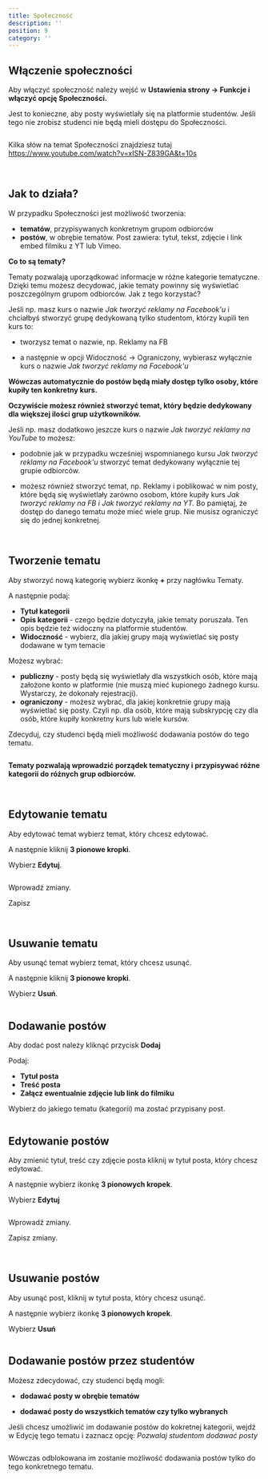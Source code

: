 ```yaml
---
title: Społeczność
description: ''
position: 9
category: ''
---
```


## Włączenie społeczności

Aby włączyć społeczność należy wejść w **Ustawienia strony -> Funkcje i włączyć opcję Społeczności.** 

Jest to konieczne, aby posty wyświetlały się na platformie studentów. Jeśli tego nie zrobisz studenci nie będą mieli dostępu do Społeczności.

<img src="/img/screen-wl-spolecznosci.png" alt=""/>

Kilka słów na temat Społeczności znajdziesz tutaj https://www.youtube.com/watch?v=xISN-Z839GA&t=10s

<br>

## Jak to działa? ##

W przypadku Społeczności jest możliwość tworzenia:

* **tematów**, przypisywanych konkretnym grupom odbiorców
* **postów**, w obrębie tematów. Post zawiera: tytuł, tekst, zdjęcie i link embed filmiku z YT lub Vimeo.

**Co to są tematy?**

Tematy pozwalają uporządkować informacje w różne kategorie tematyczne. Dzięki temu możesz decydować, jakie tematy powinny się wyświetlać poszczególnym grupom odbiorców. Jak z tego korzystać?

Jeśli np. masz kurs o nazwie *Jak tworzyć reklamy na Facebook'u* i chciałbyś stworzyć grupę dedykowaną tylko studentom, którzy kupili ten kurs to:

- tworzysz temat o nazwie, np. Reklamy na FB

- a następnie w opcji Widoczność -> Ograniczony, wybierasz wyłącznie kurs o nazwie *Jak tworzyć reklamy na Facebook'u* 

**Wówczas automatycznie do postów będą miały dostęp tylko osoby, które kupiły ten konkretny kurs.**

**Oczywiście możesz również stworzyć temat, który będzie dedykowany dla większej ilości grup użytkowników.** 

Jeśli np. masz dodatkowo jeszcze kurs o nazwie *Jak tworzyć reklamy na YouTube* to możesz: 

- podobnie jak w przypadku wcześniej wspomnianego kursu *Jak tworzyć reklamy na Facebook'u* stworzyć temat dedykowany wyłącznie tej grupie odbiorców.

- możesz również stworzyć temat, np. Reklamy i poblikować w nim posty, które będą się wyświetlały zarówno osobom, które kupiły kurs *Jak tworzyć reklamy na FB i Jak tworzyć reklamy na YT.* Bo pamiętaj, że dostęp do danego tematu może mieć wiele grup. Nie musisz ograniczyć się do jednej konkretnej.


<br>

## Tworzenie tematu

Aby stworzyć nową kategorię wybierz ikonkę **+** przy nagłówku Tematy.

A następnie podaj:
* **Tytuł kategorii**
* **Opis kategorii** - czego będzie dotyczyła, jakie tematy poruszała. Ten opis będzie też widoczny na platformie studentów.
* **Widoczność** - wybierz, dla jakiej grupy mają wyświetlać się posty dodawane w tym temacie

Możesz wybrać:
* **publiczny** - posty będą się wyświetlały dla wszystkich osób, które mają założone konto w platformie (nie muszą mieć kupionego żadnego kursu. Wystarczy, że dokonały rejestracji).
* **ograniczony** - możesz wybrać, dla jakiej konkretnie grupy mają wyświetlać się posty. Czyli np. dla osób, które mają subskrypcję czy dla osób, które kupiły konkretny kurs lub wiele kursów.

Zdecyduj, czy studenci będą mieli możliwość dodawania postów do tego tematu. 

<img src="/img/screen-dodawanie-tematy.png" alt=""/>

**Tematy pozwalają wprowadzić porządek tematyczny i przypisywać różne kategorii do różnych grup odbiorców.**

<br>

## Edytowanie tematu

Aby edytować temat wybierz temat, który chcesz edytować.

A następnie kliknij **3 pionowe kropki**.

Wybierz **Edytuj**.

<img src="/img/screen-tematy.png" alt=""/>

Wprowadź zmiany.

Zapisz

<br>

## Usuwanie tematu

Aby usunąć temat wybierz temat, który chcesz usunąć.

A następnie kliknij **3 pionowe kropki**.

Wybierz **Usuń**.

<img src="/img/screen-tematy.png" alt=""/>

<br>

## Dodawanie postów

Aby dodać post należy kliknąć przycisk **Dodaj**

Podaj:
* **Tytuł posta**
* **Treść posta**
* **Załącz ewentualnie zdjęcie lub link do filmiku**

Wybierz do jakiego tematu (kategorii) ma zostać przypisany post.

<img src="/img/screen-dodawanie-posta.png" alt=""/>

<br>

## Edytowanie postów

Aby zmienić tytuł, treść czy zdjęcie posta kliknij w tytuł posta, który chcesz edytować.

A następnie wybierz ikonkę **3 pionowych kropek**.

Wybierz **Edytuj**

<img src="/img/screen-posty.png" alt=""/>

Wprowadź zmiany.

Zapisz zmiany.

<br>

## Usuwanie postów

Aby usunąć post, kliknij w tytuł posta, który chcesz usunąć.

A następnie wybierz ikonkę **3 pionowych kropek**.

Wybierz **Usuń**

<img src="/img/screen-posty.png" alt=""/>

<br>

## Dodawanie postów przez studentów

Możesz zdecydować, czy studenci będą mogli:

* **dodawać posty w obrębie tematów**

* **dodawać posty do wszystkich tematów czy tylko wybranych**

Jeśli chcesz umożliwić im dodawanie postów do kokretnej kategorii, wejdź w Edycję tego tematu i zaznacz opcję: *Pozwalaj studentom dodawać posty*

<img src="/img/screen-spolecznosc-posty.png" alt=""/>

Wówczas odblokowana im zostanie możliwość dodawania postów tylko do tego konkretnego tematu.

<img src="/img/screen-posty-studenci.png" alt=""/>





